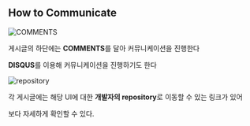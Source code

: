 ## How to Communicate
![COMMENTS](https://ifh.cc/g/IRMVTA.png)

게시글의 하단에는 **COMMENTS**를 달아 커뮤니케이션을 진행한다

**DISQUS**를 이용해 커뮤니케이션을 진행하기도 한다

![repository](https://ifh.cc/g/RQpGMB.png)

각 게시글에는 해당 UI에 대한 **개발자의 repository**로 이동할 수 있는 링크가 있어

보다 자세하게 확인할 수 있다.
